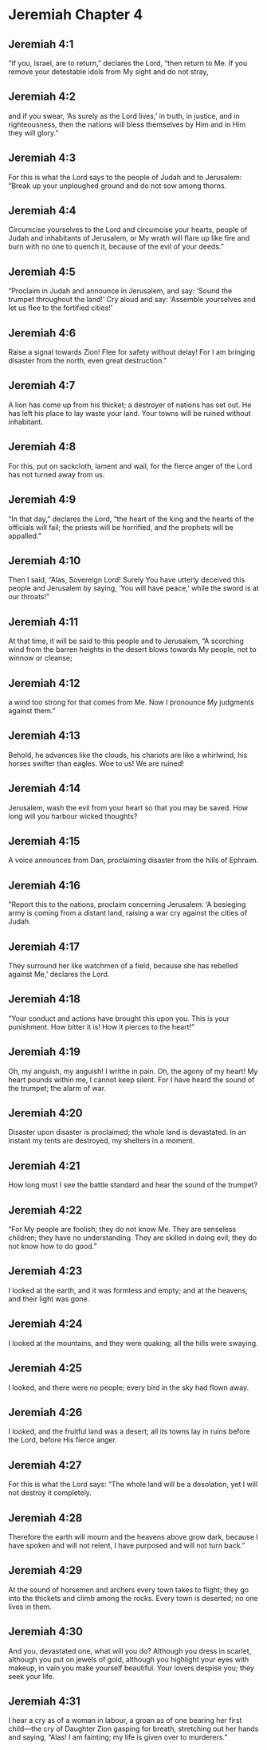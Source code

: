 # Jeremiah Chapter 4

## Jeremiah 4:1
“If you, Israel, are to return,” declares the Lord, “then return to Me. If you remove your detestable idols from My sight and do not stray,

## Jeremiah 4:2
and if you swear, ‘As surely as the Lord lives,’ in truth, in justice, and in righteousness, then the nations will bless themselves by Him and in Him they will glory.”

## Jeremiah 4:3
For this is what the Lord says to the people of Judah and to Jerusalem: “Break up your unploughed ground and do not sow among thorns.

## Jeremiah 4:4
Circumcise yourselves to the Lord and circumcise your hearts, people of Judah and inhabitants of Jerusalem, or My wrath will flare up like fire and burn with no one to quench it, because of the evil of your deeds.”

## Jeremiah 4:5
“Proclaim in Judah and announce in Jerusalem, and say: ‘Sound the trumpet throughout the land!’ Cry aloud and say: ‘Assemble yourselves and let us flee to the fortified cities!’

## Jeremiah 4:6
Raise a signal towards Zion! Flee for safety without delay! For I am bringing disaster from the north, even great destruction.”

## Jeremiah 4:7
A lion has come up from his thicket; a destroyer of nations has set out. He has left his place to lay waste your land. Your towns will be ruined without inhabitant.

## Jeremiah 4:8
For this, put on sackcloth, lament and wail, for the fierce anger of the Lord has not turned away from us.

## Jeremiah 4:9
“In that day,” declares the Lord, “the heart of the king and the hearts of the officials will fail; the priests will be horrified, and the prophets will be appalled.”

## Jeremiah 4:10
Then I said, “Alas, Sovereign Lord! Surely You have utterly deceived this people and Jerusalem by saying, ‘You will have peace,’ while the sword is at our throats!”

## Jeremiah 4:11
At that time, it will be said to this people and to Jerusalem, “A scorching wind from the barren heights in the desert blows towards My people, not to winnow or cleanse;

## Jeremiah 4:12
a wind too strong for that comes from Me. Now I pronounce My judgments against them.”

## Jeremiah 4:13
Behold, he advances like the clouds, his chariots are like a whirlwind, his horses swifter than eagles. Woe to us! We are ruined!

## Jeremiah 4:14
Jerusalem, wash the evil from your heart so that you may be saved. How long will you harbour wicked thoughts?

## Jeremiah 4:15
A voice announces from Dan, proclaiming disaster from the hills of Ephraim.

## Jeremiah 4:16
“Report this to the nations, proclaim concerning Jerusalem: ‘A besieging army is coming from a distant land, raising a war cry against the cities of Judah.

## Jeremiah 4:17
They surround her like watchmen of a field, because she has rebelled against Me,’ declares the Lord.

## Jeremiah 4:18
“Your conduct and actions have brought this upon you. This is your punishment. How bitter it is! How it pierces to the heart!”

## Jeremiah 4:19
Oh, my anguish, my anguish! I writhe in pain. Oh, the agony of my heart! My heart pounds within me, I cannot keep silent. For I have heard the sound of the trumpet; the alarm of war.

## Jeremiah 4:20
Disaster upon disaster is proclaimed; the whole land is devastated. In an instant my tents are destroyed, my shelters in a moment.

## Jeremiah 4:21
How long must I see the battle standard and hear the sound of the trumpet?

## Jeremiah 4:22
“For My people are foolish; they do not know Me. They are senseless children; they have no understanding. They are skilled in doing evil; they do not know how to do good.”

## Jeremiah 4:23
I looked at the earth, and it was formless and empty; and at the heavens, and their light was gone.

## Jeremiah 4:24
I looked at the mountains, and they were quaking; all the hills were swaying.

## Jeremiah 4:25
I looked, and there were no people; every bird in the sky had flown away.

## Jeremiah 4:26
I looked, and the fruitful land was a desert; all its towns lay in ruins before the Lord, before His fierce anger.

## Jeremiah 4:27
For this is what the Lord says: “The whole land will be a desolation, yet I will not destroy it completely.

## Jeremiah 4:28
Therefore the earth will mourn and the heavens above grow dark, because I have spoken and will not relent, I have purposed and will not turn back.”

## Jeremiah 4:29
At the sound of horsemen and archers every town takes to flight; they go into the thickets and climb among the rocks. Every town is deserted; no one lives in them.

## Jeremiah 4:30
And you, devastated one, what will you do? Although you dress in scarlet, although you put on jewels of gold, although you highlight your eyes with makeup, in vain you make yourself beautiful. Your lovers despise you; they seek your life.

## Jeremiah 4:31
I hear a cry as of a woman in labour, a groan as of one bearing her first child—the cry of Daughter Zion gasping for breath, stretching out her hands and saying, “Alas! I am fainting; my life is given over to murderers.”
